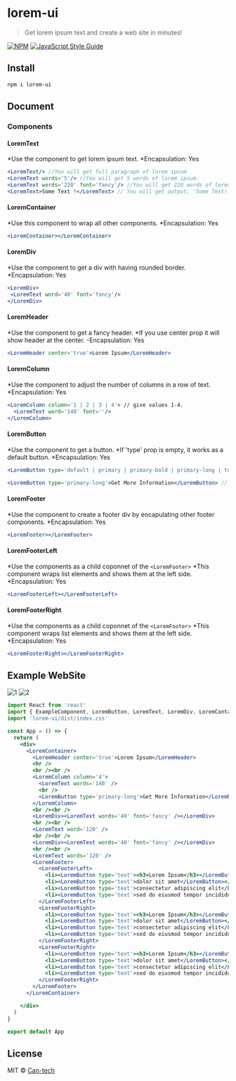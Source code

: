 # lorem-ui

> Get lorem ipsum text and create a web site in minutes!

[![NPM](https://img.shields.io/npm/v/lorem-ui.svg)](https://www.npmjs.com/package/lorem-ui) [![JavaScript Style Guide](https://img.shields.io/badge/code_style-standard-brightgreen.svg)](https://standardjs.com)

## Install

```bash
npm i lorem-ui
```

## Document

### Components

#### LoremText
*Use the component to get lorem ipsum text.
*Encapsulation: Yes
```jsx
<LoremText/> //You will get full paragraph of lorem ipsum
<LoremText words='5'/> //You will get 5 words of lorem ipsum.
<LoremText words='220' font='fancy'/> //You will get 220 words of lorem ipsum with having fancy font-family.
<LoremText>Some Text !</LoremText> // You will get output: 'Some Text!' only
```

#### LoremContainer
*Use this component to wrap all other components.
*Encapsulation: Yes
```jsx
<LoremContainer></LoremContainer>
```

#### LoremDiv
*Use the component to get a div with having rounded border.
*Encapsulation: Yes
```jsx
<LoremDiv>
 <LoremText word='40' font='fancy'/>
</LoremDiv>
```


#### LoremHeader
*Use the component to get a fancy header.
*If you use center prop it will show header at the center.
-Encapsulation: Yes
```jsx
<LoremHeader center='true'>Lorem Ipsum</LoremHeader>
```

#### LoremColumn
*Use the component to adjust the number of columns in a row of text.
*Encapsulation: Yes
```jsx
<LoremColumn column='1 | 2 | 3 | 4'> // give values 1-4.
  <LoremText word='140' font=''/>
</LoremColumn>
```

#### LoremButton
*Use the component to get a button. 
*If 'type' prop is empty, it works as a default button.
*Encapsulation: Yes
```jsx
<LoremButton type='default | primary | primary-bold | primary-long | text | link'></LoremButton>

<LoremButton type='primary-long'>Get More İnformation</LoremButton> // example use case
```

#### LoremFooter
*Use the component to create a footer div by encapulating other footer components.
*Encapsulation: Yes

```jsx
<LoremFooter></LoremFooter>
```

#### LoremFooterLeft
*Use the components as a child coponnet of the ```<LoremFooter>```
*This component wraps list elements and shows them at the left side. 
*Encapsulation: Yes
```jsx
<LoremFooterLeft></LoremFooterLeft>
```

#### LoremFooterRight
*Use the components as a child coponnet of the ```<LoremFooter>```
*This component wraps list elements and shows them at the left side. 
*Encapsulation: Yes
```jsx
<LoremFooterRight></LoremFooterRight>
```

## Example WebSite

![1](https://user-images.githubusercontent.com/61757250/189440053-7dd6f9c6-2dd5-45eb-99f0-74eeff55cbd9.PNG)
![2](https://user-images.githubusercontent.com/61757250/189440065-925562ea-be8c-406d-8f1c-27d989fd3a4b.PNG)


```jsx
import React from 'react'
import { ExampleComponent, LoremButton, LoremText, LoremDiv, LoremContainer, LoremColumn, LoremHeader, LoremFooter, LoremFooterLeft, LoremFooterRight } from 'lorem-ui'
import 'lorem-ui/dist/index.css'

const App = () => {
  return (
    <div>
      <LoremContainer>
        <LoremHeader center='true'>Lorem Ipsum</LoremHeader>
        <hr />
        <br /><br />
        <LoremColumn column='4'>
          <LoremText words='140' />
          <br />
          <LoremButton type='primary-long'>Get More İnformation</LoremButton>
        </LoremColumn>
        <br /><br />
        <LoremDiv><LoremText words='40' font='fancy' /></LoremDiv>
        <br /><br />
        <LoremText word='120' />
        <br /><br />
        <LoremDiv><LoremText words='40' font='fancy' /></LoremDiv>
        <br /><br />
        <LoremText words='120' />
        <LoremFooter>
          <LoremFooterLeft>
            <li><LoremButton type='text'><h3>Lorem Ipsum</h3></LoremButton></li>
            <li><LoremButton type='text'>dolor sit amet</LoremButton></li>
            <li><LoremButton type='text'>consectetur adipiscing elit</LoremButton></li>
            <li><LoremButton type='text'>sed do eiusmod tempor incididunt</LoremButton></li>
          </LoremFooterLeft>
          <LoremFooterRight>
            <li><LoremButton type='text'><h3>Lorem Ipsum</h3></LoremButton></li>
            <li><LoremButton type='text'>dolor sit amet</LoremButton></li>
            <li><LoremButton type='text'>consectetur adipiscing elit</LoremButton></li>
            <li><LoremButton type='text'>sed do eiusmod tempor incididunt</LoremButton></li>
          </LoremFooterRight>
          <LoremFooterRight>
            <li><LoremButton type='text'><h3>Lorem Ipsum</h3></LoremButton></li>
            <li><LoremButton type='text'>dolor sit amet</LoremButton></li>
            <li><LoremButton type='text'>consectetur adipiscing elit</LoremButton></li>
            <li><LoremButton type='text'>sed do eiusmod tempor incididunt</LoremButton></li>
          </LoremFooterRight>
        </LoremFooter>
      </LoremContainer>

    </div>
  )
}

export default App

```

## License

MIT © [Can-tech](https://github.com/Can-tech)
